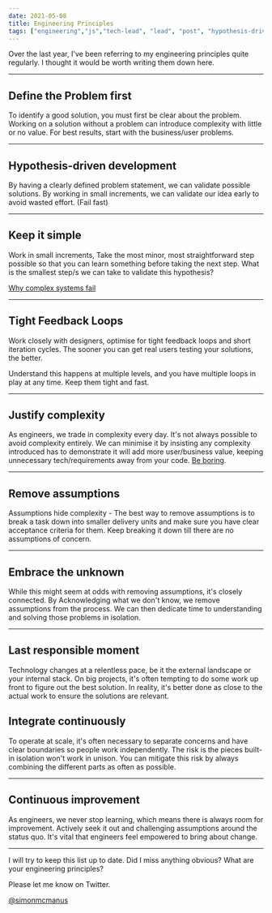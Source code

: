 ```yaml
---
date: 2021-05-08
title: Engineering Principles
tags: ["engineering","js","tech-lead", "lead", "post", "hypothesis-driven-development"]
---
```

   
Over the last year, I've been referring to my engineering principles quite regularly. I thought it would be worth writing them down here. 

*****
## Define the Problem first 

To identify a good solution, you must first be clear about the problem.
Working on a solution without a problem can introduce complexity with little or no value.
For best results, start with the business/user problems. 

*****

## Hypothesis-driven development 

By having a clearly defined problem statement, we can validate possible solutions. By working in small increments, we can validate our idea early to avoid wasted effort. (Fail fast)

*****
## Keep it simple 

Work in small increments, Take the most minor, most straightforward step possible so that you can learn something before taking the next step. What is the smallest step/s we can take to validate this hypothesis?

[Why complex systems fail](https://how.complexsystems.fail)

*****

## Tight Feedback Loops

Work closely with designers, optimise for tight feedback loops and short iteration cycles. The sooner you can get real users testing your solutions, the better. 

Understand this happens at multiple levels, and you have multiple loops in play at any time.  Keep them tight and fast.


*****
## Justify complexity 

As engineers, we trade in complexity every day. It's not always possible to avoid complexity entirely. We can minimise it by insisting any complexity introduced has to demonstrate it will add more user/business value, keeping unnecessary tech/requirements away from your code. [Be boring](https://adamsilver.io/blog/the-boring-front-end-developer/). 

*****

## Remove assumptions 

Assumptions hide complexity - The best way to remove assumptions is to break a task down into smaller delivery units and make sure you have clear acceptance criteria for them. Keep breaking it down till there are no assumptions of concern. 

*****
## Embrace the unknown 
While this might seem at odds with removing assumptions, it's closely connected. By Acknowledging what we don't know, we remove assumptions from the process. We can then dedicate time to understanding and solving those problems in isolation.

*****
## Last responsible moment

Technology changes at a relentless pace,  be it the external landscape or your internal stack.   On big projects, it's often tempting to do some work up front to figure out the best solution.  In reality, it's better done as close to the actual work to ensure the solutions are relevant.



## Integrate continuously 

To operate at scale, it's often necessary to separate concerns and have clear boundaries so people work independently. The risk is the pieces built-in isolation won't work in unison.  You can mitigate this risk by always combining the different parts as often as possible.

*****

## Continuous improvement   

As engineers, we never stop learning, which means there is always room for improvement.  Actively seek it out and challenging assumptions around the status quo. It's vital that engineers feel empowered to bring about change. 

*****

I will try to keep this list up to date. Did I miss anything obvious? What are your engineering principles?

Please let me know on Twitter.

[@simonmcmanus](https://twitter.com/simonmcmanus)


        